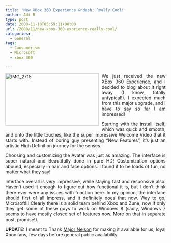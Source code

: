 ```yaml
---
title: 'New XBox 360 Experience &ndash; Really Cool!'
author: Adi R
type: post
date: 2008-11-18T05:59:11+00:00
url: /2008/11/new-xbox-360-exprience-really-cool/
categories:
  - General
tags:
  - Consumerism
  - Microsoft
  - xbox 360

---
```

<p align="justify">
  <a href="https://i2.wp.com/www.adir1.com/uploads/2008/11/img-2715.jpg" target="_blank"><img style="border-right: 0px; border-top: 0px; display: inline; margin: 0px 10px 10px 0px; border-left: 0px; border-bottom: 0px" title="IMG_2715" src="https://i1.wp.com/www.adir1.com/uploads/2008/11/img-2715-thumb.jpg?resize=293%2C164" border="0" alt="IMG_2715" width="293" height="164" align="left" data-recalc-dims="1" /></a>We just received the new XBox 360 Experience, and I decided to blog about it right away (I know, totally untypical!). I expected much from this major upgrade, and I have to say so far I am impressed!
</p>

<p align="justify">
  Starting with the install itself, which was quick and smooth, and onto the little touches, like the super impressive Welcome Video that it starts with. Instead of boring guy presenting “New Features”, it’s just an artistic High Definition journey for the senses.
</p>

<p align="justify">
  Choosing and customizing the Avatar was just as amazing. The interface is super natural and Beautifully done in pure HD! Customization options abound, especially in hair and face options. I found it to be loads of fun, no matter what they say!
</p>

<p align="justify">
  Interface overall is very impressive, while staying fast and responsive also. Haven’t used it enough to figure out how functional it is, but I don’t think there ever were any issues with function here. In my opinion, the interface should first of all Impress, and it definitely does that now. Way to go, Microsoft!!! Clearly there is a solid team behind Xbox and Zune, now if only they get some of these guys to work on Windows 8 (sadly, Windows 7 seems to have mostly closed set of features now. More on that in separate post, promise!).
</p>

<p align="justify">
  <strong>UPDATE:</strong> I meant to Thank <a href="http://majornelson.com/archive/2008/11/17/sign-up-for-the-preview-you-re-in.aspx">Major Nelson</a> for making it available for us, loyal Xbox fans, few days before general public availability.
</p>